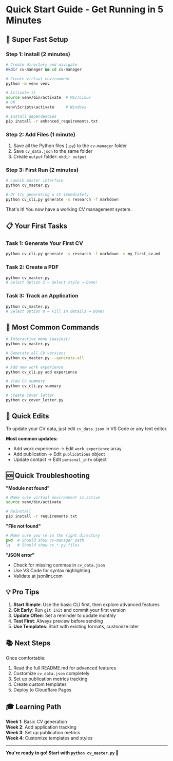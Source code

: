 # Quick Start Guide - Get Running in 5 Minutes

## 🚀 Super Fast Setup

### Step 1: Install (2 minutes)

```bash
# Create directory and navigate
mkdir cv-manager && cd cv-manager

# Create virtual environment
python -m venv venv

# Activate it
source venv/bin/activate  # Mac/Linux
# OR
venv\Scripts\activate     # Windows

# Install dependencies
pip install -r enhanced_requirements.txt
```

### Step 2: Add Files (1 minute)

1. Save all the Python files (`.py`) to the `cv-manager` folder
2. Save `cv_data.json` to the same folder
3. Create `output` folder: `mkdir output`

### Step 3: First Run (2 minutes)

```bash
# Launch master interface
python cv_master.py

# Or try generating a CV immediately
python cv_cli.py generate -s research -f markdown
```

That's it! You now have a working CV management system.

## 📋 Your First Tasks

### Task 1: Generate Your First CV
```bash
python cv_cli.py generate -s research -f markdown -o my_first_cv.md
```

### Task 2: Create a PDF
```bash
python cv_master.py
# Select option 2 → Select style → Done!
```

### Task 3: Track an Application
```bash
python cv_master.py
# Select option 8 → Fill in details → Done!
```

## 🎯 Most Common Commands

```bash
# Interactive menu (easiest)
python cv_master.py

# Generate all CV versions
python cv_master.py --generate-all

# Add new work experience
python cv_cli.py add experience

# View CV summary
python cv_cli.py summary

# Create cover letter
python cv_cover_letter.py
```

## 📝 Quick Edits

To update your CV data, just edit `cv_data.json` in VS Code or any text editor.

**Most common updates:**
- Add work experience → Edit `work_experience` array
- Add publication → Edit `publications` object
- Update contact → Edit `personal_info` object

## 🆘 Quick Troubleshooting

**"Module not found"**
```bash
# Make sure virtual environment is active
source venv/bin/activate

# Reinstall
pip install -r requirements.txt
```

**"File not found"**
```bash
# Make sure you're in the right directory
pwd  # Should show cv-manager path
ls   # Should show cv_*.py files
```

**"JSON error"**
- Check for missing commas in `cv_data.json`
- Use VS Code for syntax highlighting
- Validate at jsonlint.com

## 💡 Pro Tips

1. **Start Simple**: Use the basic CLI first, then explore advanced features
2. **Git Early**: Run `git init` and commit your first version
3. **Update Often**: Set a reminder to update monthly
4. **Test First**: Always preview before sending
5. **Use Templates**: Start with existing formats, customize later

## 📚 Next Steps

Once comfortable:
1. Read the full README.md for advanced features
2. Customize `cv_data.json` completely
3. Set up publication metrics tracking
4. Create custom templates
5. Deploy to Cloudflare Pages

## 🎓 Learning Path

**Week 1**: Basic CV generation  
**Week 2**: Add application tracking  
**Week 3**: Set up publication metrics  
**Week 4**: Customize templates and styles  

---

**You're ready to go! Start with `python cv_master.py` 🚀**